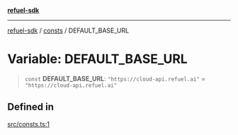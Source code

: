 [**refuel-sdk**](../../README.md)

***

[refuel-sdk](../../modules.md) / [consts](../README.md) / DEFAULT\_BASE\_URL

# Variable: DEFAULT\_BASE\_URL

> `const` **DEFAULT\_BASE\_URL**: `"https://cloud-api.refuel.ai"` = `"https://cloud-api.refuel.ai"`

## Defined in

[src/consts.ts:1](https://github.com/refuel-ai/refuel-sdk/blob/16874f20b5fcb3c7bb7b9b1c20e6a2b25e10328d/src/consts.ts#L1)
